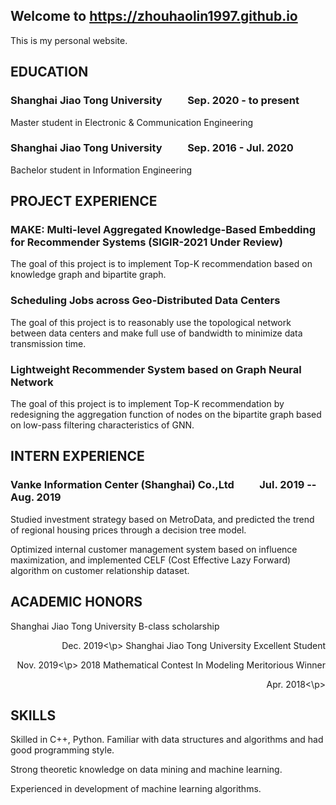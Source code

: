 ## Welcome to https://zhouhaolin1997.github.io

This is my personal website. 

## EDUCATION

### Shanghai Jiao Tong University  &emsp;&emsp;  Sep. 2020 - to present

Master student in Electronic & Communication Engineering 

### Shanghai Jiao Tong University  &emsp;&emsp;  Sep. 2016 - Jul. 2020

Bachelor student in Information Engineering 

## PROJECT EXPERIENCE

### MAKE: Multi-level Aggregated Knowledge-Based Embedding for Recommender Systems (SIGIR-2021 Under Review) 

The goal of this project is to implement Top-K recommendation based on knowledge graph and bipartite graph.

### Scheduling Jobs across Geo-Distributed Data Centers 

The goal of this project is to reasonably use the topological network between data centers and make full use of bandwidth to minimize data transmission time.

### Lightweight Recommender System based on Graph Neural Network

The goal of this project is to implement Top-K recommendation by redesigning the aggregation function of nodes on the bipartite graph based on low-pass filtering characteristics of GNN. 

## INTERN EXPERIENCE

### Vanke Information Center (Shanghai) Co.,Ltd  &emsp;&emsp; Jul. 2019 -- Aug. 2019
 Studied investment strategy based on MetroData, and predicted the trend of regional housing prices through a decision tree model. 
 
 Optimized internal customer management system based on influence maximization, and implemented CELF (Cost Effective Lazy Forward) algorithm on customer relationship dataset. 
 
## ACADEMIC HONORS
Shanghai Jiao Tong University B-class scholarship  <p align="right">Dec. 2019<\p>
Shanghai Jiao Tong University Excellent Student  <p align="right">Nov. 2019<\p>
2018 Mathematical Contest In Modeling Meritorious Winner  <p align="right">Apr. 2018<\p>

## SKILLS
Skilled in C++, Python. Familiar with data structures and algorithms and had good programming style.

Strong theoretic knowledge on data mining and machine learning.

Experienced in development of machine learning algorithms.

